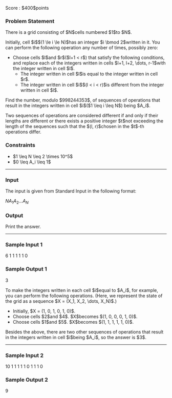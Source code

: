 
<div>

<span>

<span>

<p>
Score : $400$points
</p>

<div>

<section>

### **Problem Statement**

<p>
There is a grid consisting of $N$cells numbered $1$to $N$.
</p>

<p>
Initially, cell $i$$(1 \le i \le N)$has an integer $i \bmod 2$written in it. You can perform the following operation any number of times, possibly zero:
</p>

<ul>

<li>
Choose cells $l$and $r$($l+1 < r$) that satisfy the following conditions, and replace each of the integers written in cells $l+1, l+2, \dots, r-1$with the integer written in cell $l$.
<ul>

<li>
The integer written in cell $l$is equal to the integer written in cell $r$.
</li>

<li>
The integer written in cell $i$$(l < i < r)$is different from the integer written in cell $l$.
</li>

</ul>

</li>

</ul>

<p>
Find the number, modulo $998244353$, of sequences of operations that result in the integers written in cell $i$($1 \leq i \leq N$) being $A_i$.
</p>

<p>
Two sequences of operations are considered different if and only if their lengths are different or there exists a positive integer $t$not exceeding the length of the sequences such that the $(l, r)$chosen in the $t$-th operations differ.
</p>

</section>

</div>

<div>

<section>

### **Constraints**

<ul>

<li>
$1 \leq N \leq 2 \times 10^5$
</li>

<li>
$0 \leq A_i \leq 1$
</li>

</ul>

</section>

</div>

---

<div>

<div>

<section>

### **Input**

<p>
The input is given from Standard Input in the following format:
</p>

<div>

$N$$A_1$$A_2$$\dots$$A_N$
</div>

</section>

</div>

<div>

<section>

### **Output**

<p>
Print the answer.
</p>

</section>

</div>

</div>

---

<div>

<section>

### **Sample Input 1**

<div>

6
1 1 1 1 1 0

</div>

</section>

</div>

<div>

<section>

### **Sample Output 1**

<div>

3

</div>

<p>
To make the integers written in each cell $i$equal to $A_i$, for example, you can perform the following operations. (Here, we represent the state of the grid as a sequence $X = (X_1, X_2, \dots, X_N)$.)
</p>

<ul>

<li>
Initially, $X = (1, 0, 1, 0, 1, 0)$.
</li>

<li>
Choose cells $2$and $4$. $X$becomes $(1, 0, 0, 0, 1, 0)$.
</li>

<li>
Choose cells $1$and $5$. $X$becomes $(1, 1, 1, 1, 1, 0)$.
</li>

</ul>

<p>
Besides the above, there are two other sequences of operations that result in the integers written in cell $i$being $A_i$, so the answer is $3$.
</p>

</section>

</div>

---

<div>

<section>

### **Sample Input 2**

<div>

10
1 1 1 1 1 0 1 1 1 0

</div>

</section>

</div>

<div>

<section>

### **Sample Output 2**

<div>

9

</div>

</section>

</div>

</span>

</span>

</div>
